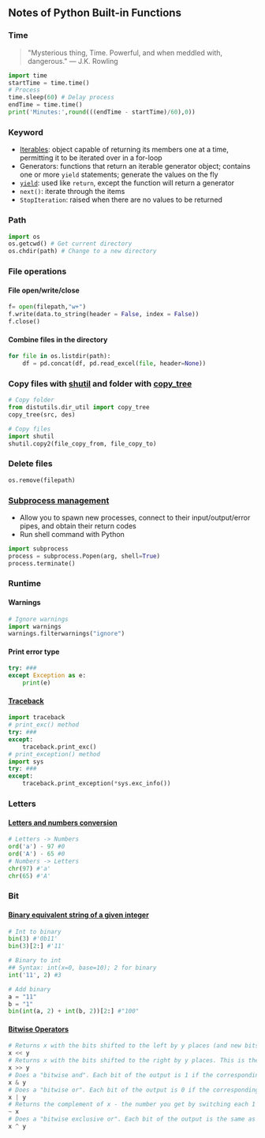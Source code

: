 ## Notes of Python Built-in Functions 

### Time
> "Mysterious thing, Time. Powerful, and when meddled with, dangerous." ― J.K. Rowling


```python
import time
startTime = time.time()
# Process
time.sleep(60) # Delay process
endTime = time.time()
print('Minutes:',round(((endTime - startTime)/60),0))
```

### Keyword
* [Iterables](https://www.pythonlikeyoumeanit.com/Module2_EssentialsOfPython/Iterables.html): object capable of returning its members one at a time, permitting it to be iterated over in a for-loop
* Generators: functions that return an iterable generator object; contains one or more `yield` statements; generate the values on the fly
* [`yield`](https://stackoverflow.com/questions/231767/what-does-the-yield-keyword-do): used like `return`, except the function will return a generator
* `next()`: iterate through the items
* `StopIteration`: raised when there are no values to be returned 

### Path
```python
import os
os.getcwd() # Get current directory
os.chdir(path) # Change to a new directory
```

### File operations
#### File open/write/close
```python
f= open(filepath,"w+")
f.write(data.to_string(header = False, index = False))
f.close() 
```

#### Combine files in the directory
```python
for file in os.listdir(path):
    df = pd.concat(df, pd.read_excel(file, header=None))
```

### Copy files with [shutil](https://www.geeksforgeeks.org/python-shutil-copy2-method/) and folder with [copy_tree](https://www.kite.com/python/docs/distutils.dir_util.copy_tree)
```python
# Copy folder
from distutils.dir_util import copy_tree
copy_tree(src, des)

# Copy files
import shutil
shutil.copy2(file_copy_from, file_copy_to)
```

### Delete files
```python
os.remove(filepath)
```

### [Subprocess management](https://docs.python.org/3/library/subprocess.html)
* Allow you to spawn new processes, connect to their input/output/error pipes, and obtain their return codes
* Run shell command with Python

```python
import subprocess
process = subprocess.Popen(arg, shell=True)
process.terminate()
```

### Runtime
#### Warnings
```python
# Ignore warnings
import warnings
warnings.filterwarnings("ignore")
```
#### Print error type
```python
try: ###
except Exception as e: 
    print(e)
```

#### [Traceback](https://www.geeksforgeeks.org/python-traceback/)
```python
import traceback
# print_exc() method
try: ###
except:
    traceback.print_exc()
# print_exception() method
import sys
try: ###
except:
    traceback.print_exception(*sys.exc_info())
```

### Letters
#### [Letters and numbers conversion](https://www.kite.com/python/answers/how-to-convert-letters-to-numbers-in-python)
```python
# Letters -> Numbers
ord('a') - 97 #0
ord('A') - 65 #0
# Numbers -> Letters
chr(97) #'a'
chr(65) #'A'
```


### Bit
#### [Binary equivalent string of a given integer](https://www.programiz.com/python-programming/methods/built-in/bin)
```python
# Int to binary
bin(3) #'0b11'
bin(3)[2:] #'11'

# Binary to int
## Syntax: int(x=0, base=10); 2 for binary
int('11', 2) #3

# Add binary
a = "11"
b = "1"
bin(int(a, 2) + int(b, 2))[2:] #"100"
```

#### [Bitwise Operators](https://wiki.python.org/moin/BitwiseOperators)
```python
# Returns x with the bits shifted to the left by y places (and new bits on the right-hand-side are zeros). This is the same as multiplying x by 2**y.
x << y
# Returns x with the bits shifted to the right by y places. This is the same as //'ing x by 2**y.
x >> y
# Does a "bitwise and". Each bit of the output is 1 if the corresponding bit of x AND of y is 1, otherwise it's 0.
x & y
# Does a "bitwise or". Each bit of the output is 0 if the corresponding bit of x AND of y is 0, otherwise it's 1.
x | y
# Returns the complement of x - the number you get by switching each 1 for a 0 and each 0 for a 1. This is the same as -x - 1.
~ x
# Does a "bitwise exclusive or". Each bit of the output is the same as the corresponding bit in x if that bit in y is 0, and it's the complement of the bit in x if that bit in y is 1.
x ^ y
```

